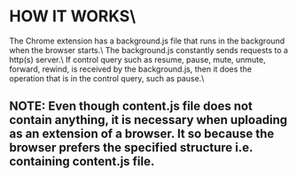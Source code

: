 # HOW IT WORKS\
The Chrome extension has a background.js file that runs in the background when the browser starts.\ The background.js constantly sends requests to a http(s) server.\ If control query such as resume, pause, mute, unmute, forward, rewind, is received by the background.js, then it does the operation that is in the control query, such as pause.\\
## NOTE: Even though content.js file does not contain anything, it is necessary when uploading as an extension of a browser. It so because the browser prefers the specified structure i.e. containing content.js file.
